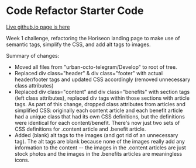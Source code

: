 # Code Refactor Starter Code

[Live github.io page is here](https://gminteer.github.io/horiseon/)

Week 1 challenge, refactoring the Horiseon landing page to make use of semantic tags, simplify the CSS, and add alt tags to images.

Summary of changes:
- Moved all files from "urban-octo-telegram/Develop" to root of tree.
- Replaced div class="header" & div class="footer" with actual header/footer tags and updated CSS accordingly (removed unnecessary class attributes)
- Replaced div class="content" and div class="benefits" with section tags (left class attributes), replaced div tags within those sections with article tags.
    As part of this change, dropped class attributes from articles and simplified CSS: originally each content article and each benefit article had a unique class that had its own CSS definitions, but the definitions were identical for each content/benefit. There's now just two sets of CSS definitions for .content article and .benefit article.
- Added (blank) alt tags to the images (and got rid of an unnecessary </image> tag). The alt tags are blank because none of the images really add any information to the content -- the images in the .content articles are just stock photos and the images in the .benefits articles are meaningless icons.